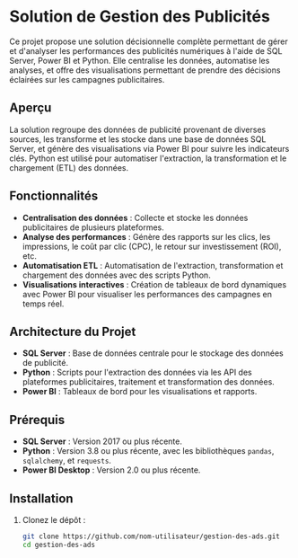 # Solution de Gestion des Publicités

Ce projet propose une solution décisionnelle complète permettant de gérer et d'analyser les performances des publicités numériques à l'aide de SQL Server, Power BI et Python. Elle centralise les données, automatise les analyses, et offre des visualisations permettant de prendre des décisions éclairées sur les campagnes publicitaires.

## Aperçu
La solution regroupe des données de publicité provenant de diverses sources, les transforme et les stocke dans une base de données SQL Server, et génère des visualisations via Power BI pour suivre les indicateurs clés. Python est utilisé pour automatiser l'extraction, la transformation et le chargement (ETL) des données.

## Fonctionnalités
- **Centralisation des données** : Collecte et stocke les données publicitaires de plusieurs plateformes.
- **Analyse des performances** : Génère des rapports sur les clics, les impressions, le coût par clic (CPC), le retour sur investissement (ROI), etc.
- **Automatisation ETL** : Automatisation de l'extraction, transformation et chargement des données avec des scripts Python.
- **Visualisations interactives** : Création de tableaux de bord dynamiques avec Power BI pour visualiser les performances des campagnes en temps réel.

## Architecture du Projet
- **SQL Server** : Base de données centrale pour le stockage des données de publicité.
- **Python** : Scripts pour l'extraction des données via les API des plateformes publicitaires, traitement et transformation des données.
- **Power BI** : Tableaux de bord pour les visualisations et rapports.

## Prérequis
- **SQL Server** : Version 2017 ou plus récente.
- **Python** : Version 3.8 ou plus récente, avec les bibliothèques `pandas`, `sqlalchemy`, et `requests`.
- **Power BI Desktop** : Version 2.0 ou plus récente.

## Installation
1. Clonez le dépôt :
   ```bash
   git clone https://github.com/nom-utilisateur/gestion-des-ads.git
   cd gestion-des-ads
